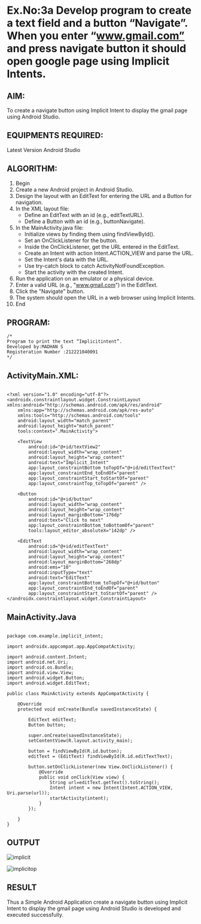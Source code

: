 # Ex.No:3a Develop program to create a text field and a button “Navigate”. When you enter “www.gmail.com” and press navigate button it should open google page using Implicit Intents.


## AIM:

To create a navigate button using Implicit Intent to display the gmail page using Android Studio.

## EQUIPMENTS REQUIRED:

Latest Version Android Studio

## ALGORITHM:

1. Begin
2. Create a new Android project in Android Studio.
3. Design the layout with an EditText for entering the URL and a Button for navigation.
4. In the XML layout file:
   - Define an EditText with an id (e.g., editTextURL).
   - Define a Button with an id (e.g., buttonNavigate).
5. In the MainActivity.java file:
   - Initialize views by finding them using findViewById().
   - Set an OnClickListener for the button.
   - Inside the OnClickListener, get the URL entered in the EditText.
   - Create an Intent with action Intent.ACTION_VIEW and parse the URL.
   - Set the Intent's data with the URL.
   - Use try-catch block to catch ActivityNotFoundException.
   - Start the activity with the created Intent.
6. Run the application on an emulator or a physical device.
7. Enter a valid URL (e.g., "www.gmail.com") in the EditText.
8. Click the "Navigate" button.
9. The system should open the URL in a web browser using Implicit Intents.
10. End

## PROGRAM:
```
/*
Program to print the text “Implicitintent”.
Developed by:MADHAN S
Registeration Number :212221040091
*/
```
## ActivityMain.XML:

```

<?xml version="1.0" encoding="utf-8"?>
<androidx.constraintlayout.widget.ConstraintLayout xmlns:android="http://schemas.android.com/apk/res/android"
    xmlns:app="http://schemas.android.com/apk/res-auto"
    xmlns:tools="http://schemas.android.com/tools"
    android:layout_width="match_parent"
    android:layout_height="match_parent"
    tools:context=".MainActivity">

    <TextView
        android:id="@+id/textView2"
        android:layout_width="wrap_content"
        android:layout_height="wrap_content"
        android:text="Implicit_Intent"
        app:layout_constraintBottom_toTopOf="@+id/editTextText"
        app:layout_constraintEnd_toEndOf="parent"
        app:layout_constraintStart_toStartOf="parent"
        app:layout_constraintTop_toTopOf="parent" />

    <Button
        android:id="@+id/button"
        android:layout_width="wrap_content"
        android:layout_height="wrap_content"
        android:layout_marginBottom="176dp"
        android:text="Click to next"
        app:layout_constraintBottom_toBottomOf="parent"
        tools:layout_editor_absoluteX="142dp" />

    <EditText
        android:id="@+id/editTextText"
        android:layout_width="wrap_content"
        android:layout_height="wrap_content"
        android:layout_marginBottom="268dp"
        android:ems="10"
        android:inputType="text"
        android:text="EditText"
        app:layout_constraintBottom_toTopOf="@+id/button"
        app:layout_constraintEnd_toEndOf="parent"
        app:layout_constraintStart_toStartOf="parent" />
</androidx.constraintlayout.widget.ConstraintLayout>

```

## MainActivity.Java

```

package com.example.implicit_intent;

import androidx.appcompat.app.AppCompatActivity;

import android.content.Intent;
import android.net.Uri;
import android.os.Bundle;
import android.view.View;
import android.widget.Button;
import android.widget.EditText;

public class MainActivity extends AppCompatActivity {

    @Override
    protected void onCreate(Bundle savedInstanceState) {

        EditText editText;
        Button button;

        super.onCreate(savedInstanceState);
        setContentView(R.layout.activity_main);

        button = findViewById(R.id.button);
        editText = (EditText) findViewById(R.id.editTextText);

        button.setOnClickListener(new View.OnClickListener() {
            @Override
            public void onClick(View view) {
                String url=editText.getText().toString();
                Intent intent = new Intent(Intent.ACTION_VIEW, Uri.parse(url));
                startActivity(intent);
            }
        });

    }
}

```

## OUTPUT

![implicit](https://github.com/Thirualpha/ImplicitIntent-MAD/assets/113031702/fb65fd65-2683-4cae-bfbb-2ab7f75d9447)



![implicitop](https://github.com/Thirualpha/ImplicitIntent-MAD/assets/113031702/e16b0228-67f8-4558-90e1-b93bb8ea53d5)






## RESULT
Thus a Simple Android Application create a navigate button using Implicit Intent to display the gmail page using Android Studio is developed and executed successfully.


